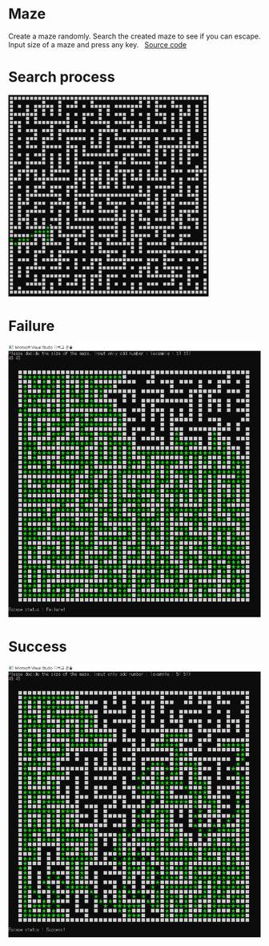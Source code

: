 # Maze
Create a maze randomly. Search the created maze to see if you can escape. </br>
Input size of a maze and press any key. &nbsp;  [Source code](code.txt) </br>

# Search process
![alt-tag](img/search_process.gif)

# Failure
![alt-tag](img/escape_fail.PNG)

# Success
![alt-tag](img/escape_success.PNG)

